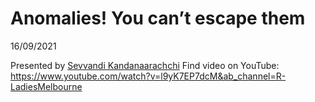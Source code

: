 Anomalies! You can’t escape them
================
16/09/2021

Presented by [Sevvandi Kandanaarachchi](https://twitter.com/Sevvandik)
Find video on YouTube:
<https://www.youtube.com/watch?v=l9yK7EP7dcM&ab_channel=R-LadiesMelbourne>
